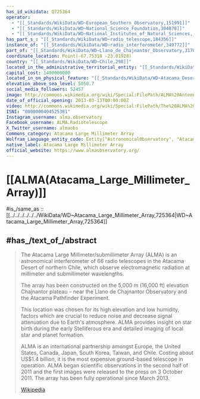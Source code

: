 ```yaml
---
has_id_wikidata: Q725364
operator:
  - "[[_Standards/WikiData/WD~European_Southern_Observatory,151991]]"
  - "[[_Standards/WikiData/WD~National_Science_Foundation,304878]]"
  - "[[_Standards/WikiData/WD~National_Institutes_of_Natural_Sciences,_Japan,6973767]]"
has_part_s_: "[[_Standards/WikiData/WD~radio_telescope,184356]]"
instance_of: "[[_Standards/WikiData/WD~radio_interferometer,349772]]"
part_of: "[[_Standards/WikiData/WD~Llano_de_Chajnantor_Observatory,3178387]]"
coordinate_location: Point(-67.75318 -23.01928)
country: "[[_Standards/WikiData/WD~Chile,298]]"
located_in_the_administrative_territorial_entity: "[[_Standards/WikiData/WD~Antofagasta_Region,2118]]"
capital_cost: 1400000000
located_in_on_physical_feature: "[[_Standards/WikiData/WD~Atacama_Desert,47141]]"
elevation_above_sea_level: 5058.7
social_media_followers: 52457
image: http://commons.wikimedia.org/wiki/Special:FilePath/ALMA%20Antennas%20on%20Chajnantor.jpg
date_of_official_opening: 2013-03-13T00:00:00Z
video: http://commons.wikimedia.org/wiki/Special:FilePath/The%20ALMA%20Time-lapse%20Compilation%202012.ogv
ISNI: "0000000404525381"
Instagram_username: alma.observatory
Facebook_username: ALMA.Radiotelescope
X_Twitter_username: almaobs
Commons_category: Atacama Large Millimeter Array
Wolfram_Language_entity_code: Entity["AstronomicalObservatory", "AtacamaLargeMillimeterArray"]
native_label: Atacama Large Millimeter Array
official_website: https://www.almaobservatory.org/
---
```


# [[ALMA(Atacama_Large_Millimeter_Array)]] 

#is_/same_as :: [[../../../../../../WikiData/WD~Atacama_Large_Millimeter_Array,725364|WD~Atacama_Large_Millimeter_Array,725364]] 

## #has_/text_of_/abstract 

> The Atacama Large Millimeter/submillimeter Array (ALMA) 
> is an astronomical interferometer of 66 radio telescopes in the Atacama Desert of northern Chile, 
> which observe electromagnetic radiation at millimeter and submillimeter wavelengths. 
> 
> The array has been constructed on the 5,000 m (16,000 ft) elevation Chajnantor plateau – 
> near the Llano de Chajnantor Observatory and the Atacama Pathfinder Experiment. 
> 
> This location was chosen for its high elevation and low humidity, 
> factors which are crucial to reduce noise and decrease signal attenuation due to Earth's atmosphere. 
> ALMA provides insight on star birth during the early Stelliferous era and detailed imaging of local star and planet formation.
>
> ALMA is an international partnership amongst Europe, the United States, Canada, Japan, South Korea, Taiwan, and Chile. Costing about US$1.4 billion, it is the most expensive ground-based telescope in operation. ALMA began scientific observations in the second half of 2011 and the first images were released to the press on 3 October 2011. The array has been fully operational since March 2013.
>
> [Wikipedia](https://en.wikipedia.org/wiki/Atacama%20Large%20Millimeter%20Array) 


